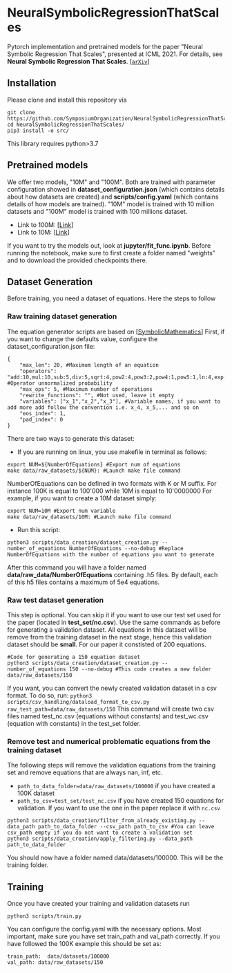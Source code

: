 # NeuralSymbolicRegressionThatScales

Pytorch implementation and pretrained models for the paper "Neural Symbolic Regression That Scales", presented at ICML 2021. 
For details, see **Neural Symbolic Regression That Scales**.  [[`arXiv`](https://arxiv.org/pdf/2106.06427.pdf)] 


## Installation
Please clone and install this repository via

```
git clone https://github.com/SymposiumOrganization/NeuralSymbolicRegressionThatScales.git
cd NeuralSymbolicRegressionThatScales/
pip3 install -e src/
```

This library requires python>3.7



## Pretrained models
We offer two models, "10M" and "100M".  Both are trained with parameter configuration showed in **dataset_configuration.json** (which contains details about how datasets are created) and **scripts/config.yaml** (which contains details of how models are trained). "10M" model is trained with 10 million datasets and "100M" model is trained with 100 millions dataset.

* Link to 100M: [[Link](https://drive.google.com/drive/folders/1LTKUX-KhoUbW-WOx-ZJ8KitxK7Nov41G?usp=sharing)]
* Link to 10M: [[Link](https://drive.google.com/file/d/1cNZq3dLnSUKEm-ujDl2mb2cCCorv7kOC/view?usp=sharing)]

If you want to try the models out, look at **jupyter/fit_func.ipynb**. Before running the notebook, make sure to first create a folder named "weights" and to download the provided checkpoints there.


## Dataset Generation
Before training, you need a dataset of equations. Here the steps to follow

### Raw training dataset generation
The equation generator scripts are based on [[SymbolicMathematics](https://github.com/facebookresearch/SymbolicMathematics)]
First, if you want to change the defaults value, configure the dataset_configuration.json file:
```
{
    "max_len": 20, #Maximum length of an equation
    "operators": "add:10,mul:10,sub:5,div:5,sqrt:4,pow2:4,pow3:2,pow4:1,pow5:1,ln:4,exp:4,sin:4,cos:4,tan:4,asin:2", #Operator unnormalized probability
    "max_ops": 5, #Maximum number of operations
    "rewrite_functions": "", #Not used, leave it empty
    "variables": ["x_1","x_2","x_3"], #Variable names, if you want to add more add follow the convention i.e. x_4, x_5,... and so on
    "eos_index": 1,
    "pad_index": 0
}
```
There are two ways to generate this dataset:

* If you are running on linux, you use makefile in terminal as follows:
```
export NUM=${NumberOfEquations} #Export num of equations
make data/raw_datasets/${NUM}: #Launch make file command
```
NumberOfEquations can be defined in two formats with K or M suffix. For instance 100K is equal to 100'000 while 10M is equal to 10'0000000
For example, if you want to create a 10M dataset simply:

```
export NUM=10M #Export num variable
make data/raw_datasets/10M: #Launch make file command
```

* Run this script: 
```
python3 scripts/data_creation/dataset_creation.py --number_of_equations NumberOfEquations --no-debug #Replace NumberOfEquations with the number of equations you want to generate
```

After this command you will have a folder named **data/raw_data/NumberOfEquations** containing .h5 files. By default, each of this h5 files contains a maximum of 5e4 equations. 


### Raw test dataset generation
This step is optional. You can skip it if you want to use our test set used for the paper (located in **test_set/nc.csv**).
Use the same commands as before for generating a validation dataset. All equations in this dataset will be remove from the training dataset in the next stage, 
hence this validation dataset should be **small**. For our paper it constisted of 200 equations.

```
#Code for generating a 150 equation dataset 
python3 scripts/data_creation/dataset_creation.py --number_of_equations 150 --no-debug #This code creates a new folder data/raw_datasets/150
```

If you want, you can convert the newly created validation dataset in a csv format. 
To do so, run: `python3 scripts/csv_handling/dataload_format_to_csv.py raw_test_path=data/raw_datasets/150`
This command will create two csv files named test_nc.csv (equations without constants) and test_wc.csv (equation with constants) in the test_set folder.

### Remove test and numerical problematic equations from the training dataset 
The following steps will remove the validation equations from the training set and remove equations that are always nan, inf, etc.
* `path_to_data_folder=data/raw_datasets/100000`  if you have created a 100K dataset
* `path_to_csv=test_set/test_nc.csv` if you have created 150 equations for validation. If you want to use the one in the paper replace it with `nc.csv`
```
python3 scripts/data_creation/filter_from_already_existing.py --data_path path_to_data_folder --csv_path path_to_csv #You can leave csv_path empty if you do not want to create a validation set
python3 scripts/data_creation/apply_filtering.py --data_path path_to_data_folder 
```
You should now have a folder named data/datasets/100000. This will be the training folder.

## Training
Once you have created your training and validation datasets run 
```
python3 scripts/train.py
```
You can configure the config.yaml with the necessary options. Most important, make sure you have set 
train_path and val_path correctly. If you have followed the 100K example this should be set as:
```
train_path:  data/datasets/100000
val_path: data/raw_datasets/150
```

